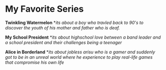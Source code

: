 # My Favorite Series 
**Twinkling Watermelon** 
**its about a boy who travled back to 90's to discover the youth of his mother and father who is deaf.*

**My School President** 
**its about highschool love between a band leader and a school president and their challenges being a teenager*

**Alice in Borderland** **its about jobless arisu who is a gamer and suddenly got to be in an unreal world where he experience to play real-life games that compromise his own life*
